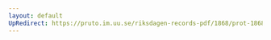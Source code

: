 ```yaml
---
layout: default
UpRedirect: https://pruto.im.uu.se/riksdagen-records-pdf/1868/prot-1868--fk--116/prot-1868--fk--116_003.pdf
---
```

